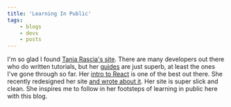 ```yaml
---
title: 'Learning In Public'
tags: 
    - blogs
    - devs
    - posts 
---
```


I'm so glad I found [Tania Rascia's site](https://www.taniarascia.com/). There are many developers out there who do written tutorials, but her [guides](https://www.taniarascia.com/guides) are just superb, at least the ones I've gone through so far. Her [intro to React](https://www.taniarascia.com/getting-started-with-react/) is one of the best out there. She recently redesigned her site [and wrote about it](https://www.taniarascia.com/another-website-redesign/). Her site is super slick and clean. She inspires me to follow in her footsteps of learning in public here with this blog. 

